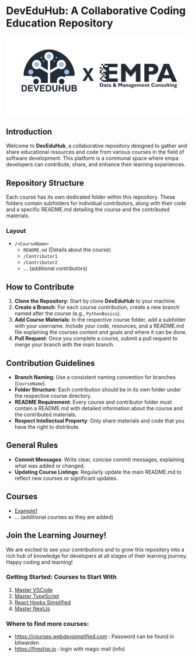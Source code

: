 # DevEduHub: A Collaborative Coding Education Repository

![DEVHUBLOGO](/assets/images/DEVEDUHUB.png)

## Introduction

Welcome to **DevEduHub**, a collaborative repository designed to gather and share educational resources and code from various courses in the field of software development. This platform is a communal space where empa developers can contribute, share, and enhance their learning experiences.

## Repository Structure

Each course has its own dedicated folder within this repository. These folders contain subfolders for individual contributors, along with their code and a specific README.md detailing the course and the contributed materials.

### Layout

- `/<CourseName>`
  - `README.md` (Details about the course)
  - `/Contributor1`
  - `/Contributor2`
  - ... (additional contributors)

## How to Contribute

1. **Clone the Repository**: Start by clone **DevEduHub** to your machine.
2. **Create a Branch**: For each course contribution, create a new branch named after the course (e.g., `PythonBasics`).
3. **Add Course Materials**: In the respective course folder, add a subfolder with your username. Include your code, resources, and a README.md file explaining the courses content and goals and where it can be done.
4. **Pull Request**: Once you complete a course, submit a pull request to merge your branch with the main branch.

## Contribution Guidelines

- **Branch Naming**: Use a consistent naming convention for branches (`CourseName`).
- **Folder Structure**: Each contribution should be in its own folder under the respective course directory.
- **README Requirement**: Every course and contributor folder must contain a README.md with detailed information about the course and the contributed materials.
- **Respect Intellectual Property**: Only share materials and code that you have the right to distribute.

## General Rules

- **Commit Messages**: Write clear, concise commit messages, explaining what was added or changed.
- **Updating Course Listings**: Regularly update the main README.md to reflect new courses or significant updates.

## Courses

- [Example1](/Example1/README.md)
- ... (additional courses as they are added)

## Join the Learning Journey!

We are excited to see your contributions and to grow this repository into a rich hub of knowledge for developers at all stages of their learning journey. Happy coding and learning!

### Getting Started: Courses to Start With

1. [Master VSCode](https://fireship.io/courses/vscode-tricks/)
2. [Master TypeScript](https://courses.webdevsimplified.com/view/courses/typescript-simplified/2151208-setup/6789293-01-what-is-typescript-course-introduction)
3. [React Hooks Simplified](https://courses.webdevsimplified.com/view/courses/react-hooks-simplified/1411296-introduction/4376388-00-introduction)
4. [Master NextJs](https://fireship.io/courses/nextjs/)

### Where to find more courses:

- https://courses.webdevsimplified.com : Password can be found in bitwarden
- https://fireship.io : login with magic mail (info)
